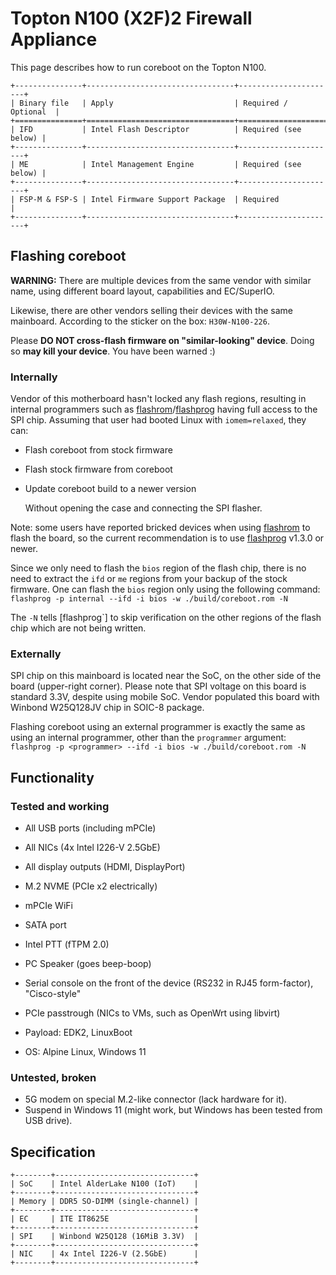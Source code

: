# Topton N100 (X2F)2 Firewall Appliance

This page describes how to run coreboot on the Topton N100.

```{eval-rst}
+---------------+---------------------------------+----------------------+
| Binary file   | Apply                           | Required / Optional  |
+===============+=================================+======================+
| IFD           | Intel Flash Descriptor          | Required (see below) |
+---------------+---------------------------------+----------------------+
| ME            | Intel Management Engine         | Required (see below) |
+---------------+---------------------------------+----------------------+
| FSP-M & FSP-S | Intel Firmware Support Package  | Required             |
+---------------+---------------------------------+----------------------+
```

## Flashing coreboot

**WARNING:** There are multiple devices from the same vendor with
similar name, using different board layout, capabilities and EC/SuperIO.

Likewise, there are other vendors selling their devices with
the same mainboard. According to the sticker on the box: `H30W-N100-226`.

Please **DO NOT cross-flash firmware on "similar-looking" device**.
Doing so **may kill your device**. You have been warned :)

### Internally

Vendor of this motherboard hasn't locked any flash regions, resulting
in internal programmers such as [flashrom]/[flashprog] having full access
to the SPI chip. Assuming that user had booted Linux with `iomem=relaxed`,
they can:
- Flash coreboot from stock firmware
- Flash stock firmware from coreboot
- Update coreboot build to a newer version

	Without opening the case and connecting the SPI flasher.

Note: some users have reported bricked devices when using [flashrom] to
flash the board, so the current recommendation is to use [flashprog]
v1.3.0 or newer.

Since we only need to flash the `bios` region of the flash chip, there is
no need to extract the `ifd` or `me` regions from your backup of the stock
firmware. One can flash the `bios` region only using the following command:
`flashprog -p internal --ifd -i bios -w ./build/coreboot.rom -N`

The `-N` tells [flashprog`] to skip verification on the other regions of the
flash chip which are not being written.

### Externally

SPI chip on this mainboard is located near the SoC, on the other side
of the board (upper-right corner).
Please note that SPI voltage on this board is standard 3.3V, despite
using mobile SoC.
Vendor populated this board with Winbond W25Q128JV chip in SOIC-8 package.

Flashing coreboot using an external programmer is exactly the same as
using an internal programmer, other than the `programmer` argument:
`flashprog -p <programmer> --ifd -i bios -w ./build/coreboot.rom -N`

## Functionality

### Tested and working

- All USB ports (including mPCIe)
- All NICs (4x Intel I226-V 2.5GbE)
- All display outputs (HDMI, DisplayPort)
- M.2 NVME (PCIe x2 electrically)
- mPCIe WiFi
- SATA port
- Intel PTT (fTPM 2.0)
- PC Speaker (goes beep-boop)
- Serial console on the front of the device (RS232 in RJ45 form-factor),
"Cisco-style"
- PCIe passtrough (NICs to VMs, such as OpenWrt using libvirt)

- Payload: EDK2, LinuxBoot
- OS: Alpine Linux, Windows 11

### Untested, broken

- 5G modem on special M.2-like connector (lack hardware for it).
- Suspend in Windows 11
(might work, but Windows has been tested from USB drive).

## Specification
```{eval-rst}
+--------+-------------------------------+
| SoC    | Intel AlderLake N100 (IoT)    |
+--------+-------------------------------+
| Memory | DDR5 SO-DIMM (single-channel) |
+--------+-------------------------------+
| EC     | ITE IT8625E                   |
+--------+-------------------------------+
| SPI    | Winbond W25Q128 (16MiB 3.3V)  |
+--------+-------------------------------+
| NIC    | 4x Intel I226-V (2.5GbE)      |
+--------+-------------------------------+
```

[flashprog]: https://flashprog.org/wiki/Flashprog
[flashrom]: https://flashrom.org/
